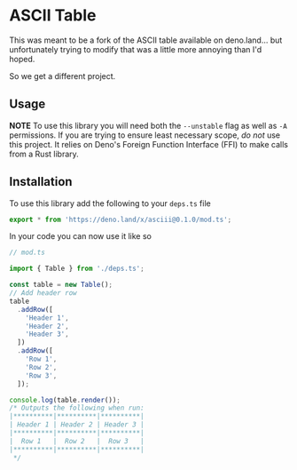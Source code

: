 # ASCII Table

This was meant to be a fork of the ASCII table available on deno.land... but
unfortunately trying to modify that was a little more annoying than I'd hoped.

So we get a different project.

## Usage

**NOTE** To use this library you will need both the `--unstable` flag as well as
`-A` permissions. If you are trying to ensure least necessary scope, _do not_
use this project. It relies on Deno's Foreign Function Interface (FFI) to make
calls from a Rust library.

## Installation

To use this library add the following to your `deps.ts` file

```ts
export * from 'https://deno.land/x/asciii@0.1.0/mod.ts';
```

In your code you can now use it like so

```ts
// mod.ts

import { Table } from './deps.ts';

const table = new Table();
// Add header row
table
  .addRow([
    'Header 1',
    'Header 2',
    'Header 3',
  ])
  .addRow([
    'Row 1',
    'Row 2',
    'Row 3',
  ]);

console.log(table.render());
/* Outputs the following when run:
|**********|**********|**********|
| Header 1 | Header 2 | Header 3 |
|**********|**********|**********|
|  Row 1   |  Row 2   |  Row 3   |
|**********|**********|**********|
 */
```
